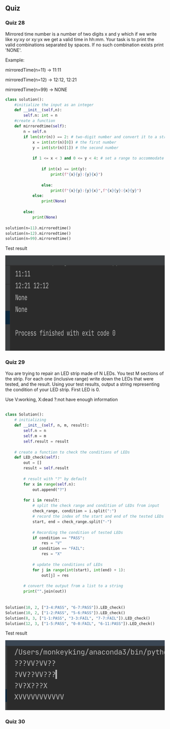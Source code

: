 ## Quiz

### Quiz 28

Mirrored time number is a number of two digits x and y which if we write like xy:xy or xy:yx we get a valid time in hh:mm.
Your task is to print the valid combinations separated by spaces. If no such combination exists print 'NONE'.

Example:

mirroredTime(n=11) → 11:11

mirroredTime(n=12) → 12:12, 12:21

mirroredTime(n=99) → NONE

```.py
class solution():
    #initialize the input as an integer
    def __init__(self,n):
        self.n: int = n
    #create a function
    def mirroredtime(self):
        n = self.n
        if len(str(n)) == 2: # two-digit number and convert it to a string
            x = int(str(n)[0]) # the first number
            y = int(str(n)[1]) # the second number

            if 1 <= x < 3 and 0 <= y < 4: # set a range to accommodate the time

                if int(x) == int(y):
                    print(f"{x}{y}:{y}{x}")

                else:
                    print(f"{x}{y}:{y}{x}",f"{x}{y}:{x}{y}")
            else:
                print(None)

        else:
            print(None)

solution(n=11).mirroredtime()
solution(n=12).mirroredtime()
solution(n=99).mirroredtime()
```
Test result 

<img src = "https://github.com/cathymonkey/Unit_4/blob/main/Images/28.png" width = "660" height = "300" >



### Quiz 29

You are trying to repair an LED strip made of N LEDs. You test M sections of the strip. For each one (inclusive range) write down the LEDs that were tested, and 
the result. Using your test results, output a string representing the condition of your LED strip. First LED is 0.

Use V:working, X:dead ?:not have enough information

```.py

class Solution():
    # initializing
    def __init__(self, n, m, result):
        self.n = n
        self.m = m
        self.result = result

    # create a function to check the conditions of LEDs
    def LED_check(self):
        out = []
        result = self.result

        # result with "?" by default
        for x in range(self.n):
            out.append("?")

        for i in result:
            # split the check range and condition of LEDs from input 
            check_range, condition = i.split(":")
            # record the index of the start and end of the tested LEDs
            start, end = check_range.split("-")

            # Recording the condition of tested LEDs
            if condition == "PASS":
                res = "V"
            if condition == "FAIL":
                res = "X"

            # update the conditions of LEDs
            for j in range(int(start), int(end) + 1):
                out[j] = res

        # convert the output from a list to a string
        print("".join(out))


Solution(10, 2, ["3-4:PASS", "6-7:PASS"]).LED_check()
Solution(10, 2, ["1-2:PASS", "5-6:PASS"]).LED_check()
Solution(8, 3, ["1-1:PASS", "3-3:FAIL", "7-7:FAIL"]).LED_check()
Solution(12, 3, ["1-5:PASS", "0-0:FAIL", "6-11:PASS"]).LED_check()
```
Test result 

<img src="https://github.com/cathymonkey/Unit_4/blob/main/Images/29.png" width = "600" height = "220">


### Quiz 30
























